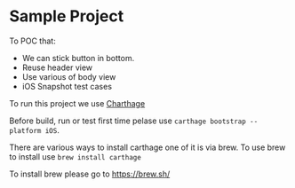 # Sample Project

To POC that:

- We can stick button in bottom.
- Reuse header view
- Use various of body view
- iOS Snapshot test cases

To run this project we use [Charthage](https://github.com/Carthage/Carthage)

Before build, run or test first time pelase use `carthage bootstrap --platform iOS`.

There are various ways to install carthage one of it is via brew. To use brew to install use `brew install carthage`

To install brew please go to https://brew.sh/
